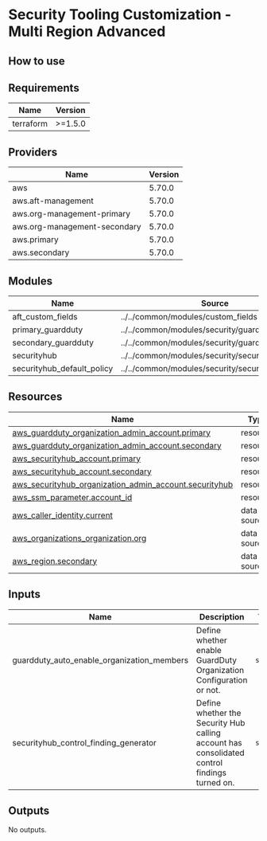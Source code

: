 # Security Tooling Customization - Multi Region Advanced

## How to use

<!-- BEGIN_TF_DOCS -->
## Requirements

| Name | Version |
|------|---------|
| terraform | >=1.5.0 |

## Providers

| Name | Version |
|------|---------|
| aws | 5.70.0 |
| aws.aft-management | 5.70.0 |
| aws.org-management-primary | 5.70.0 |
| aws.org-management-secondary | 5.70.0 |
| aws.primary | 5.70.0 |
| aws.secondary | 5.70.0 |

## Modules

| Name | Source | Version |
|------|--------|---------|
| aft\_custom\_fields | ../../common/modules/custom_fields | n/a |
| primary\_guardduty | ../../common/modules/security/guardduty | n/a |
| secondary\_guardduty | ../../common/modules/security/guardduty | n/a |
| securityhub | ../../common/modules/security/securityhub | n/a |
| securityhub\_default\_policy | ../../common/modules/security/securityhub_policy | n/a |

## Resources

| Name | Type |
|------|------|
| [aws_guardduty_organization_admin_account.primary](https://registry.terraform.io/providers/hashicorp/aws/latest/docs/resources/guardduty_organization_admin_account) | resource |
| [aws_guardduty_organization_admin_account.secondary](https://registry.terraform.io/providers/hashicorp/aws/latest/docs/resources/guardduty_organization_admin_account) | resource |
| [aws_securityhub_account.primary](https://registry.terraform.io/providers/hashicorp/aws/latest/docs/resources/securityhub_account) | resource |
| [aws_securityhub_account.secondary](https://registry.terraform.io/providers/hashicorp/aws/latest/docs/resources/securityhub_account) | resource |
| [aws_securityhub_organization_admin_account.securityhub](https://registry.terraform.io/providers/hashicorp/aws/latest/docs/resources/securityhub_organization_admin_account) | resource |
| [aws_ssm_parameter.account_id](https://registry.terraform.io/providers/hashicorp/aws/latest/docs/resources/ssm_parameter) | resource |
| [aws_caller_identity.current](https://registry.terraform.io/providers/hashicorp/aws/latest/docs/data-sources/caller_identity) | data source |
| [aws_organizations_organization.org](https://registry.terraform.io/providers/hashicorp/aws/latest/docs/data-sources/organizations_organization) | data source |
| [aws_region.secondary](https://registry.terraform.io/providers/hashicorp/aws/latest/docs/data-sources/region) | data source |

## Inputs

| Name | Description | Type | Default | Required |
|------|-------------|------|---------|:--------:|
| guardduty\_auto\_enable\_organization\_members | Define whether enable GuardDuty Organization Configuration or not. | `string` | `"ALL"` | no |
| securityhub\_control\_finding\_generator | Define whether the Security Hub calling account has consolidated control findings turned on. | `string` | `"SECURITY_CONTROL"` | no |

## Outputs

No outputs.
<!-- END_TF_DOCS -->
